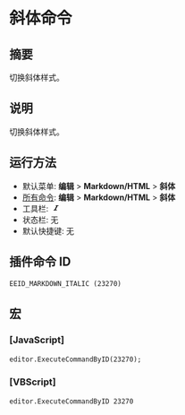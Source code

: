# 斜体命令

## 摘要

切换斜体样式。

## 说明

切换斜体样式。

## 运行方法

- 默认菜单: **编辑** \> **Markdown/HTML** \> **斜体**
- [所有命令](../tools/all_commands): **编辑** \> **Markdown/HTML** \> **斜体**
- 工具栏: ![](../../images/italic.png)
- 状态栏: 无
- 默认快捷键: 无

## 插件命令 ID

```
EEID_MARKDOWN_ITALIC (23270)
```

## 宏

### \[JavaScript\]

```
editor.ExecuteCommandByID(23270);
```

### \[VBScript\]

```
editor.ExecuteCommandByID 23270
```
